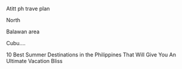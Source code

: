 Atitt ph trave plan

North

Balawan area

Cubu....




10 Best Summer Destinations in the Philippines That Will Give You An Ultimate Vacation Bliss


